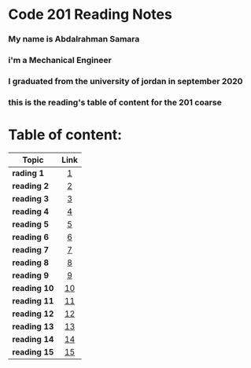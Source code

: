 #  Code 201 Reading Notes
### My name is Abdalrahman Samara
### i'm a Mechanical Engineer
### I graduated from the university of jordan in september 2020
### this is the reading's table of content for the 201 coarse
# Table of content:

| Topic   |      Link      |
|----------|:-------------:|
| **rading 1** |[1](class-01.md) |
| **reading 2** |[2](class-02.md)   |
 **reading 3** |[3](class-03.md)
 **reading 4** |[4](class-04.md)
 **reading 5** |[5](class-05.md)
**reading 6** |[6](class-06.md)
**reading 7** |[7](class-07.md)
**reading 8** |[8](class-08.md)
**reading 9** |[9](class-09.md)
**reading 10** |[10](class-10.md)
**reading 11** |[11](class-11.md)
**reading 12** |[12](class-12.md)
**reading 13** |[13](class-13.md)
**reading 14** |[14](14.md)
**reading 15** |[15](15.md)